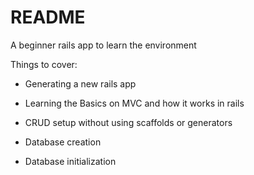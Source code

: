 # README

A beginner rails app to learn the environment

Things to cover:

* Generating a new rails app

* Learning the Basics on MVC and how it works in rails

* CRUD setup without using scaffolds or generators

* Database creation

* Database initialization